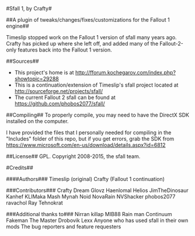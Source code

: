 #Sfall 1, by Crafty#

##A plugin of tweaks/changes/fixes/customizations for the Fallout 1 engine##

Timeslip stopped work on the Fallout 1 version of sfall many years ago. Crafty has picked up where she left off, and added many of the Fallout-2-only features back into the Fallout 1 version.

##Sources##
 - This project's home is at http://fforum.kochegarov.com/index.php?showtopic=29288
 - This is a continuation/extension of Timeslip's sfall project located at http://sourceforge.net/projects/sfall/
 - The current Fallout 2 sfall can be found at https://github.com/phobos2077/sfall/

##Compiling##
To properly compile, you may need to have the DirectX SDK installed on the computer.

I have provided the files that I personally needed for compiling in the "Includes" folder of this repo, but if you get errors, grab the SDK from https://www.microsoft.com/en-us/download/details.aspx?id=6812

##License##
GPL. Copyright 2008-2015, the sfall team.

#Credits##

####Authors###
Timeslip (original)
Crafty (Fallout 1 continuation)

###Contributors###
Crafty
Dream
Glovz
Haenlomal
Helios
JimTheDinosaur
Kanhef
KLIMaka
Mash
Mynah
Noid
NovaRain
NVShacker
phobos2077
ravachol
Ray
Tehnokrat

###Additional thanks to###
Nirran
killap
MIB88
Rain man
Continuum
Fakeman
The Master
Drobovik
Lexx
Anyone who has used sfall in their own mods
The bug reporters and feature requesters
